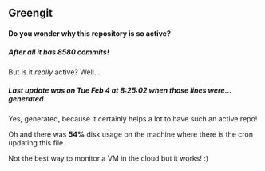 ## Greengit

#### Do you wonder why this repository is so active?

##### After all it has 8580 commits!

But is it *really* active? Well...

##### Last update was on Tue Feb 4 at 8:25:02 when those lines were... generated

Yes, generated, because it certainly helps a lot to have such an active repo!

Oh and there was **54%** disk usage on the machine
where there is the cron updating this file.

Not the best way to monitor a VM in the cloud but it works! :)
